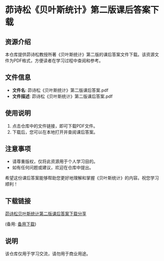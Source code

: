 # 茆诗松《贝叶斯统计》第二版课后答案下载

## 资源介绍

本仓库提供茆诗松教授所著《贝叶斯统计》第二版的课后答案文件下载。该资源文件为PDF格式，方便读者在学习过程中查阅和参考。

## 文件信息

- **文件名**: 茆诗松《贝叶斯统计》第二版课后答案.pdf
- **文件描述**: 茆诗松《贝叶斯统计》第二版课后答案.pdf

## 使用说明

1. 点击仓库中的文件链接，即可下载PDF文件。
2. 下载后，您可以在本地打开并查阅课后答案。

## 注意事项

- 请尊重版权，仅将此资源用于个人学习目的。
- 如有任何问题或建议，欢迎在仓库中提出。

希望这份课后答案能够帮助您更好地理解和掌握《贝叶斯统计》的内容。祝您学习顺利！

## 下载链接
[茆诗松贝叶斯统计第二版课后答案下载分享](https://pan.quark.cn/s/ddf835ed2c20) 

(备用: [备用下载](https://pan.baidu.com/s/1d20xRMWx1JL5bqTfeq7Spg?pwd=1234))

## 说明

该仓库仅用于学习交流，请勿用于商业用途。
